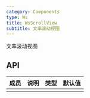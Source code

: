 ```yaml
---
category: Components
type: Ws
title: WsScrollView
subtitle: 文率滚动视图
---
```



文率滚动视图


## API  

| 成员        | 说明           | 类型      | 默认值       |
|------------|----------------|--------------------|--------------|
|        |    |  |  |

